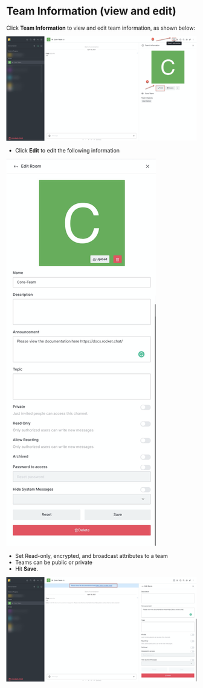 # Team Information \(view and edit\)

Click **Team Information** to view and edit team information, as shown below:

![](../../../../.gitbook/assets/image%20%28341%29.png)

* Click **Edit** to edit the following information

![](../../../../.gitbook/assets/image%20%28340%29.png)

* Set Read-only, encrypted, and broadcast attributes to a team
* Teams can be public or private
* Hit **Save**. 

![](../../../../.gitbook/assets/image%20%28348%29.png)

## 

